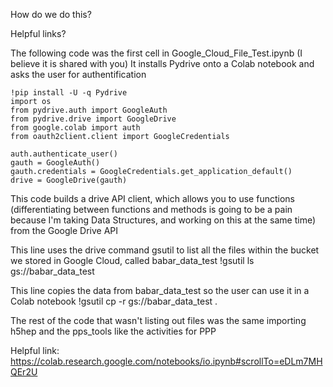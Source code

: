 How do we do this? 

Helpful links?

The following code was the first cell in Google_Cloud_File_Test.ipynb (I believe it is shared with you)
It installs Pydrive onto a Colab notebook and asks the user for authentification

```
!pip install -U -q Pydrive
import os
from pydrive.auth import GoogleAuth
from pydrive.drive import GoogleDrive
from google.colab import auth
from oauth2client.client import GoogleCredentials

auth.authenticate_user()
gauth = GoogleAuth()
gauth.credentials = GoogleCredentials.get_application_default()
drive = GoogleDrive(gauth)
```

This code builds a drive API client, which allows you to use functions (differentiating between functions and methods is going to be a pain because I'm taking Data Structures, and working on this at the same time) from the Google Drive API


This line uses the drive command gsutil to list all the files within the bucket we stored in Google Cloud, called babar_data_test
!gsutil ls gs://babar_data_test

This line copies the data from babar_data_test so the user can use it in a Colab notebook
!gsutil cp -r gs://babar_data_test .

The rest of the code that wasn't listing out files was the same importing h5hep and the pps_tools like the activities for PPP

Helpful link: https://colab.research.google.com/notebooks/io.ipynb#scrollTo=eDLm7MHQEr2U
